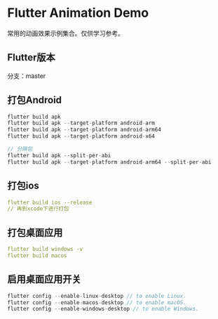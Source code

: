 # Flutter Animation Demo

常用的动画效果示例集合。仅供学习参考。

## Flutter版本

分支：master

## 打包Android

```dart
flutter build apk
flutter build apk --target-platform android-arm
flutter build apk --target-platform android-arm64
flutter build apk --target-platform android-x64

// 分隔包
flutter build apk --split-per-abi
flutter build apk --target-platform android-arm64 --split-per-abi

```

## 打包ios

```yaml
flutter build ios --release
// 再到xcode下进行打包
```

## 打包桌面应用

```yaml
flutter build windows -v
flutter build macos
```

## 启用桌面应用开关

```dart
flutter config --enable-linux-desktop // to enable Linux.
flutter config --enable-macos-desktop // to enable macOS.
flutter config --enable-windows-desktop // to enable Windows.
```

